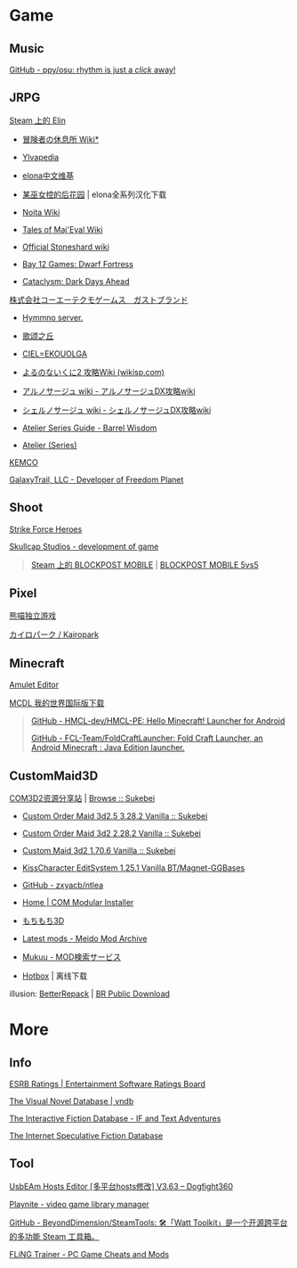 # Game

## Music

[GitHub - ppy/osu: rhythm is just a *click* away!](https://github.com/ppy/osu)

## JRPG

[Steam 上的 Elin](https://store.steampowered.com/app/2135150/Elin/)

- [冒険者の休息所 Wiki*](https://wikiwiki.jp/elona/)
- [Ylvapedia](https://ylvapedia.wiki/wiki/Main_Page)
- [elona中文维基](https://elona.huijiwiki.com/wiki/%E9%A6%96%E9%A1%B5)
- [某巫女控的后花园](https://ztjal.info/) | elona全系列汉化下载

- [Noita Wiki](https://noita.wiki.gg/zh/wiki/Noita_Wiki)
- [Tales of Maj'Eyal Wiki](https://te4.org/wiki/Tales_of_Maj%27Eyal_Wiki)
- [Official Stoneshard wiki](https://stoneshard.com/wiki/Stoneshard_Wiki)
- [Bay 12 Games: Dwarf Fortress](https://www.bay12games.com/dwarves/)
- [Cataclysm: Dark Days Ahead](https://cataclysmdda.org/)

[株式会社コーエーテクモゲームス　ガストブランド](http://game.salburg.com/index.htm)

- [Hymmno server.](http://game.salburg.com/hymmnoserver/index.php)
- [歌颂之丘](https://wiki.singinghill.top/%E9%A6%96%E9%A1%B5)
- [CIEL=EKOUOLGA](https://www.ciel-ekouolga.site/index)

- [よるのないくに2 攻略Wiki (wikisp.com)](http://wikisp.com/yorukuni2/)
- [アルノサージュ wiki - アルノサージュDX攻略wiki](https://arnosurge.wiki-wiki.jp/)
- [シェルノサージュ wiki - シェルノサージュDX攻略wiki](https://ciel.wiki-wiki.jp/)
- [Atelier Series Guide - Barrel Wisdom](https://barrelwisdom.com/)

- [Atelier (Series)](https://pan.huang1111.cn/s/MPBLSx?path=%2F)

[KEMCO](https://www.kemco-games.com/global/games.html)

[GalaxyTrail, LLC - Developer of Freedom Planet](https://galaxytrail.com/home)

## Shoot

[Strike Force Heroes](https://sfhgame.com/)

[Skullcap Studios - development of game](https://www.skullcapstudios.com/)

> [Steam 上的 BLOCKPOST MOBILE](https://store.steampowered.com/app/1679010/BLOCKPOST_MOBILE/) | [BLOCKPOST MOBILE 5vs5](https://shop.playblockpost.com/)

## Pixel

[熊喵独立游戏](https://game.maidrom.net/)

[カイロパーク / Kairopark](https://kairopark.jp/)

## Minecraft

[Amulet Editor](https://www.amuletmc.com/)

[MCDL 我的世界国际版下载](https://mc.minebbs.com/)

> [GitHub - HMCL-dev/HMCL-PE: Hello Minecraft! Launcher for Android](https://github.com/HMCL-dev/HMCL-PE)
>
> [GitHub - FCL-Team/FoldCraftLauncher: Fold Craft Launcher, an Android Minecraft : Java Edition launcher.](https://github.com/FCL-Team/FoldCraftLauncher)

## CustomMaid3D

[COM3D2资源分享站](https://bdffzi-opencom3d2.pages.dev/) | [Browse :: Sukebei](https://sukebei.nyaa.si/)

- [Custom Order Maid 3d2.5 3.28.2 Vanilla :: Sukebei](https://sukebei.nyaa.si/view/3843643)
- [Custom Order Maid 3d2 2.28.2 Vanilla :: Sukebei](https://sukebei.nyaa.si/view/3843641)
- [Custom Maid 3d2 1.70.6 Vanilla :: Sukebei](https://sukebei.nyaa.si/view/3843636)
- [KissCharacter EditSystem 1.25.1 Vanilla BT/Magnet-GGBases](https://ggbases.dlgal.com/view.so?id=117877)

- [GitHub - zxyacb/ntlea](https://github.com/zxyacb/ntlea)
- [Home | COM Modular Installer](https://krypto5863.github.io/COM-Modular-Installer/)

- [もちもち3D](https://motimoti3d.jp/)
- [Latest mods - Meido Mod Archive](https://mods.meido.dev/)
- [Mukuu - MOD検索サービス](https://mukuu.herokuapp.com/)

- [Hotbox](https://www.hotbox.fun/) | 离线下载

illusion: [BetterRepack](https://betterrepack.com/) | [BR Public Download](https://dl.betterrepack.com/public/)

# More

## Info

[ESRB Ratings | Entertainment Software Ratings Board](https://www.esrb.org/)

[The Visual Novel Database | vndb](https://vndb.org/)

[The Interactive Fiction Database - IF and Text Adventures](https://ifdb.org/)

[The Internet Speculative Fiction Database](https://www.isfdb.org/cgi-bin/index.cgi)

## Tool

[UsbEAm Hosts Editor [多平台hosts修改] V3.63 – Dogfight360](https://www.dogfight360.com/blog/475/)

[Playnite - video game library manager](https://playnite.link/)

[GitHub - BeyondDimension/SteamTools: 🛠「Watt Toolkit」是一个开源跨平台的多功能 Steam 工具箱。](https://github.com/BeyondDimension/SteamTools)

[FLiNG Trainer - PC Game Cheats and Mods](https://flingtrainer.com/)



